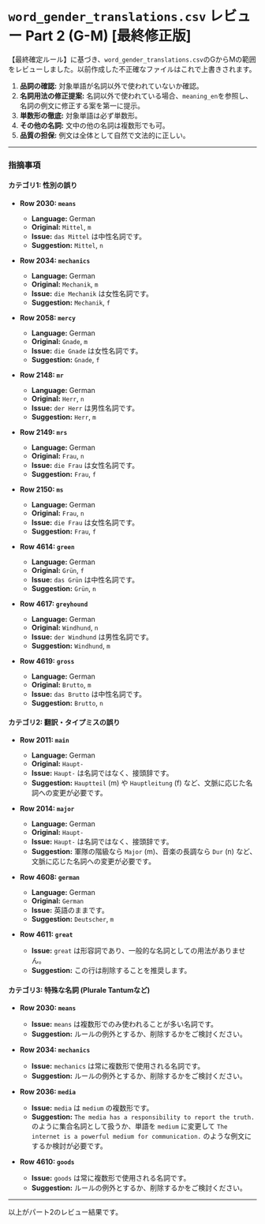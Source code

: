 # `word_gender_translations.csv` レビュー Part 2 (G-M) [最終修正版]

【最終確定ルール】に基づき、`word_gender_translations.csv`のGからMの範囲をレビューしました。以前作成した不正確なファイルはこれで上書きされます。

1.  **品詞の確認:** 対象単語が名詞以外で使われていないか確認。
2.  **名詞用法の修正提案:** 名詞以外で使われている場合、`meaning_en`を参照し、名詞の例文に修正する案を第一に提示。
3.  **単数形の徹底:** 対象単語は必ず単数形。
4.  **その他の名詞:** 文中の他の名詞は複数形でも可。
5.  **品質の担保:** 例文は全体として自然で文法的に正しい。

---

### 指摘事項

#### カテゴリ1: 性別の誤り

- **Row 2030: `means`**
  - **Language:** German
  - **Original:** `Mittel`, `m`
  - **Issue:** `das Mittel` は中性名詞です。
  - **Suggestion:** `Mittel`, `n`

- **Row 2034: `mechanics`**
  - **Language:** German
  - **Original:** `Mechanik`, `m`
  - **Issue:** `die Mechanik` は女性名詞です。
  - **Suggestion:** `Mechanik`, `f`

- **Row 2058: `mercy`**
  - **Language:** German
  - **Original:** `Gnade`, `m`
  - **Issue:** `die Gnade` は女性名詞です。
  - **Suggestion:** `Gnade`, `f`

- **Row 2148: `mr`**
  - **Language:** German
  - **Original:** `Herr`, `n`
  - **Issue:** `der Herr` は男性名詞です。
  - **Suggestion:** `Herr`, `m`

- **Row 2149: `mrs`**
  - **Language:** German
  - **Original:** `Frau`, `n`
  - **Issue:** `die Frau` は女性名詞です。
  - **Suggestion:** `Frau`, `f`

- **Row 2150: `ms`**
  - **Language:** German
  - **Original:** `Frau`, `n`
  - **Issue:** `die Frau` は女性名詞です。
  - **Suggestion:** `Frau`, `f`

- **Row 4614: `green`**
  - **Language:** German
  - **Original:** `Grün`, `f`
  - **Issue:** `das Grün` は中性名詞です。
  - **Suggestion:** `Grün`, `n`

- **Row 4617: `greyhound`**
  - **Language:** German
  - **Original:** `Windhund`, `n`
  - **Issue:** `der Windhund` は男性名詞です。
  - **Suggestion:** `Windhund`, `m`

- **Row 4619: `gross`**
  - **Language:** German
  - **Original:** `Brutto`, `m`
  - **Issue:** `das Brutto` は中性名詞です。
  - **Suggestion:** `Brutto`, `n`

#### カテゴリ2: 翻訳・タイプミスの誤り

- **Row 2011: `main`**
  - **Language:** German
  - **Original:** `Haupt-`
  - **Issue:** `Haupt-` は名詞ではなく、接頭辞です。
  - **Suggestion:** `Hauptteil` (m) や `Hauptleitung` (f) など、文脈に応じた名詞への変更が必要です。

- **Row 2014: `major`**
  - **Language:** German
  - **Original:** `Haupt-`
  - **Issue:** `Haupt-` は名詞ではなく、接頭辞です。
  - **Suggestion:** 軍隊の階級なら `Major` (m)、音楽の長調なら `Dur` (n) など、文脈に応じた名詞への変更が必要です。

- **Row 4608: `german`**
  - **Language:** German
  - **Original:** `German`
  - **Issue:** 英語のままです。
  - **Suggestion:** `Deutscher`, `m`

- **Row 4611: `great`**
  - **Issue:** `great` は形容詞であり、一般的な名詞としての用法がありません。
  - **Suggestion:** この行は削除することを推奨します。

#### カテゴリ3: 特殊な名詞 (Plurale Tantumなど)

- **Row 2030: `means`**
  - **Issue:** `means` は複数形でのみ使われることが多い名詞です。
  - **Suggestion:** ルールの例外とするか、削除するかをご検討ください。

- **Row 2034: `mechanics`**
  - **Issue:** `mechanics` は常に複数形で使用される名詞です。
  - **Suggestion:** ルールの例外とするか、削除するかをご検討ください。

- **Row 2036: `media`**
  - **Issue:** `media` は `medium` の複数形です。
  - **Suggestion:** `The media has a responsibility to report the truth.` のように集合名詞として扱うか、単語を `medium` に変更して `The internet is a powerful medium for communication.` のような例文にするか検討が必要です。

- **Row 4610: `goods`**
  - **Issue:** `goods` は常に複数形で使用される名詞です。
  - **Suggestion:** ルールの例外とするか、削除するかをご検討ください。

---

以上がパート2のレビュー結果です。